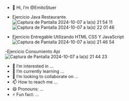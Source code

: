 - 👋 Hi, I’m @EmitoStuer
- Ejercicio Java Restaurante.
![Captura de Pantalla 2024-10-07 a la(s) 21 54 11](https://github.com/user-attachments/assets/a420b21b-d745-4275-8e04-27d63acf96ca)
![Captura de Pantalla 2024-10-07 a la(s) 22 01 46](https://github.com/user-attachments/assets/60b69b1d-4acf-43c0-990b-5af7d91083a2)


- Ejercicio Entregable Utilizando HTML CSS Y JavaScript
![Captura de Pantalla 2024-10-07 a la(s) 21 46 54](https://github.com/user-attachments/assets/33ae7c89-6d91-4085-b65c-71429bc6ce78)


-Ejercicio Consumiento Api
![Captura de Pantalla 2024-10-07 a la(s) 21 44 23](https://github.com/user-attachments/assets/4a9761cd-e561-4d22-af6a-0978e8739e26)

- 👀 I’m interested in ...
- 🌱 I’m currently learning ...
- 💞️ I’m looking to collaborate on ...
- 📫 How to reach me ...
- 😄 Pronouns: ...
- ⚡ Fun fact: ...

<!---
EmitoStuer/EmitoStuer is a ✨ special ✨ repository because its `README.md` (this file) appears on your GitHub profile.
You can click the Preview link to take a look at your changes.
--->
